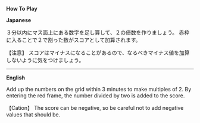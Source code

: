 **How To Play**

**Japanese**

３分以内にマス面上にある数字を足し算して、２の倍数を作りましょう。
赤枠に入ることで２で割った数がスコアとして加算されます。

【注意】
スコアはマイナスになることがあるので、なるべきマイナス値を加算しないように気をつけましょう。

---

**English**

Add up the numbers on the grid within 3 minutes to make multiples of 2.
By entering the red frame, the number divided by two is added to the score.

【Cation】
The score can be negative, so be careful not to add negative values that should be.
